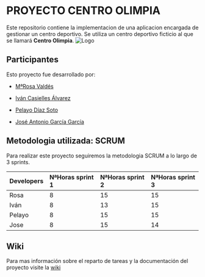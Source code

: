 # PROYECTO CENTRO OLIMPIA #

Este repositorio contiene la implementacion de una aplicacion encargada de gestionar un centro deportivo. Se utiliza un centro deportivo ficticio al que se llamará **Centro Olimpia**.
![Logo](https://github.com/MrKarrter/CentroOlimpia/blob/master/Imagenes/Logo.png)


## Participantes ##

Esto proyecto fue desarrollado por:

- [MªRosa Valdés](https://github.com/RosaValdesPire)

- [Iván Casielles Álvarez](https://github.com/avancasielles)

- [Pelayo Díaz Soto](https://github.com/PelayoDiaz)

- [José Antonio García García](https://github.com/MrKarrter)


## Metodologia utilizada: SCRUM ##

Para realizar este proyecto seguiremos la metodologia SCRUM a lo largo de 3 sprints.

Developers  | NªHoras sprint 1 | NªHoras sprint 2 | NªHoras sprint 3 |
:---------- | :--------------- | :--------------- | :--------------- |
Rosa        |         8        |        15        |        15        |    
Iván        |         8        |        13        |        15        |      
Pelayo      |         8        |        15        |        15        |       
Jose        |         8        |        15        |        14        |


## Wiki ##

Para mas información sobre el reparto de tareas y la documentación del proyecto visite la [wiki](https://github.com/MrKarrter/CentroOlimpia/wiki)
